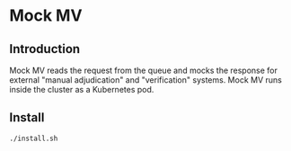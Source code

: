 # Mock MV

## Introduction
Mock MV reads the request from the queue and mocks the response for external "manual adjudication" and "verification" systems. Mock MV runs inside the cluster as a Kubernetes pod.

## Install
```sh
./install.sh
```
